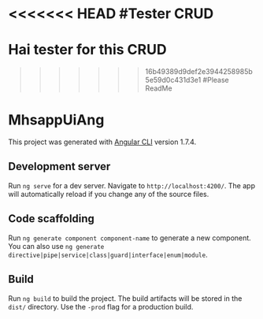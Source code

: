 <<<<<<< HEAD
#Tester CRUD
=======
# Hai tester for this CRUD
>>>>>>> 16b49389d9def2e3944258985b5e59d0c431d3e1
#Please ReadMe
# MhsappUiAng

This project was generated with [Angular CLI](https://github.com/angular/angular-cli) version 1.7.4.

## Development server

Run `ng serve` for a dev server. Navigate to `http://localhost:4200/`. The app will automatically reload if you change any of the source files.

## Code scaffolding

Run `ng generate component component-name` to generate a new component. You can also use `ng generate directive|pipe|service|class|guard|interface|enum|module`.

## Build

Run `ng build` to build the project. The build artifacts will be stored in the `dist/` directory. Use the `-prod` flag for a production build.


